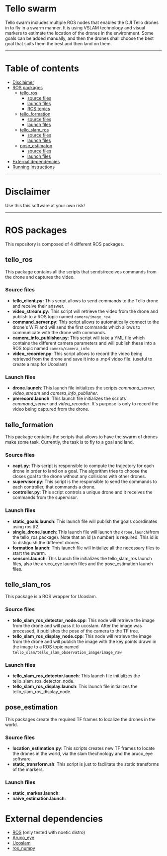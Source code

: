 # Tello swarm

Tello swarm includes multiple ROS nodes that enables the DJI Tello drones in to fly in a swarm manner. It is using VSLAM technology and visual markers to estimate the location of the drones in the environment. Some goals can be added manually, and then the drones shall choose the best goal that suits them the best and then land on them.
***

# Table of contents
+ [Disclaimer](#disclaimer)
+ [ROS packages](#ros-packages)
    - [tello_ros](#tello-ros)
        * [source files](#source-files)
        * [launch files](#launch-files)
        * [ROS topics](#ros-topics)
    - [tello_formation](#tello-formation)
        * [source files](#source-files)
        * [launch files](#launch-files)
    - [tello_slam_ros](#tello-slam-ros)
        * [source files](#source-files)
        * [launch files](#launch-files)
    - [pose_estimaton](#pose_estimation)
        * [source files](#source-files)
        * [launch files](#launch-files)
+ [External dependencies](#external-dependencies)
+ [Running instructions](#running-instructions)
***

# Disclaimer
Use this this software at your own risk!
***

# ROS packages
This repository is composed of 4 different ROS packages.
## tello_ros
This package contains all the scripts that sends/receives commands from the drone and captures the video.
### Source files
- **tello_client.py:** This script allows to send commands to the Tello drone and receive their answer.
- **video_stream.py:** This script will retrieve the video from the drone and publish to a ROS topic named ```camera/image_raw```.
- **command_server.py:** This script allows to automatically connect to the drone's WiFi and will send the first commands which allows to communicate with the drone with commands.
- **camera_info_publisher.py**: This script will take a YML file which contains the different camera parameters and will publish these into a ROS topic named ```camera/camera_info```
- **video_recorder.py**: This script allows to record the video being retrieved from the drone and save it into a .mp4 video file. (useful to create a map for Ucoslam)

### Launch files
- **drone.launch**: This launch file initializes the scripts *command_server*, *video_stream* and *camera_info_publisher*.
- **prerecord.launch**: This launch file initializes the scripts *command_server* and *video_recorder*. It's purpose is only to record the video being captured from the drone.

## tello_formation
This package contains the scripts that allows to have the swarm of drones make some task. Currently, the task is to fly to a goal and land.

### Source files
- **capt.py**: This script is responsible to compute the trajectory for each drone in order to land on a goal. The algorithm tries to choose the closes goal to the drone without any collisions with other drones.
- **supervisor.py**: This script is the responsible to send the commands to each controller, that commands a drone.
- **controller.py**: This script controls a unique drone and it receives the commands from the supervisor.

### Launch files
- **static_goals.launch**: This launch file will publish the goals coordinates using ros tf2.
- **single_drone.launch**: This launch file will launch the ```drone.launch```(from the tello_ros package). Note that an id (a number) is required. This id is to distiguish the different drones. 
- **formation.launch**: This launch file will initialize all the necessary files to start the swarm.
- **sensors.launch**: This launch file initializes the tello_slam_ros launch files, also the aruco_eye launch files and the pose_estimation launch files.

## tello_slam_ros
This package is a ROS wrapper for Ucoslam.
### Source files
- **tello_slam_ros_detector_node.cpp**: This node will retrieve the image from the drone and will pass it to ucoslam. After the image was processed, it publishes the pose of the camera to the TF tree.
- **tello_slam_ros_display_node.cpp**: This node will retrieve the image from the drone and will publish the image with the key points drawn in the image to a ROS topic named ```tello_slam/tello_slam_observation_image/image_raw```
### Launch files
- **tello_slam_ros_detector.launch**: This launch file initializes the tello_slam_ros_detector_node.
- **tello_slam_ros_display.launch**: This launch file initializes the tello_slam_ros_display_node.

## pose_estimation
This packages create the required TF frames to localize the drones in the world.
### Source files
- **location_estimation.py**: This scripts creates new TF frames to locate the drones in the world, via the slam thechnology and the aruco_eye software.
- **static_transform.sh**: This script is just to facilitate the static transforms of the markers.
### Launch files
- **static_markes.launch**:
- **naive_estimation.launch**:

# External dependencies
- [ROS](http://wiki.ros.org/noetic/Installation/Ubuntu) (only tested with noetic distro)
- [Aruco_eye](https://github.com/joselusl/aruco_eye)
- [Ucoslam](http://www.uco.es/investiga/grupos/ava/node/62)
- [ros_numpy](https://github.com/eric-wieser/ros_numpy)
